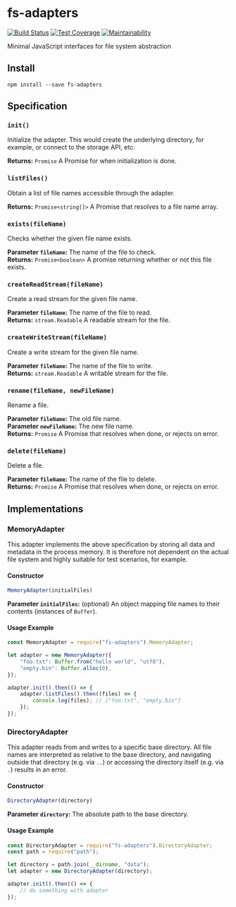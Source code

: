 # fs-adapters

[![Build Status](https://travis-ci.com/meyfa/fs-adapters.svg?branch=master)](https://travis-ci.com/meyfa/fs-adapters)
[![Test Coverage](https://api.codeclimate.com/v1/badges/82c10c63edb8ba33bfdb/test_coverage)](https://codeclimate.com/github/meyfa/fs-adapters/test_coverage)
[![Maintainability](https://api.codeclimate.com/v1/badges/82c10c63edb8ba33bfdb/maintainability)](https://codeclimate.com/github/meyfa/fs-adapters/maintainability)

Minimal JavaScript interfaces for file system abstraction



## Install

```
npm install --save fs-adapters
```



## Specification

### `init()`

Initialize the adapter. This would create the underlying directory, for example,
or connect to the storage API, etc.

**Returns:** `Promise` A Promise for when initialization is done.

### `listFiles()`

Obtain a list of file names accessible through the adapter.

**Returns:** `Promise<string[]>` A Promise that resolves to a file name array.

### `exists(fileName)`

Checks whether the given file name exists.

**Parameter `fileName`:** The name of the file to check.<br />
**Returns:** `Promise<boolean>` A promise returning whether or not this file exists.

### `createReadStream(fileName)`

Create a read stream for the given file name.

**Parameter `fileName`:** The name of the file to read.<br />
**Returns:** `stream.Readable` A readable stream for the file.

### `createWriteStream(fileName)`

Create a write stream for the given file name.

**Parameter `fileName`:** The name of the file to write.<br />
**Returns:** `stream.Readable` A writable stream for the file.

### `rename(fileName, newFileName)`

Rename a file.

**Parameter `fileName`:** The old file name.<br />
**Parameter `newFileName`:** The new file name.<br />
**Returns:** `Promise` A Promise that resolves when done, or rejects on error.

### `delete(fileName)`

Delete a file.

**Parameter `fileName`:** The name of the file to delete.<br />
**Returns:** `Promise` A Promise that resolves when done, or rejects on error.



## Implementations

### MemoryAdapter

This adapter implements the above specification by storing all data and metadata
in the process memory. It is therefore not dependent on the actual file system
and highly suitable for test scenarios, for example.

#### Constructor

```javascript
MemoryAdapter(initialFiles)
```

**Parameter `initialFiles`:** (optional) An object mapping file names to their
contents (instances of `Buffer`).

#### Usage Example

```javascript
const MemoryAdapter = require("fs-adapters").MemoryAdapter;

let adapter = new MemoryAdapter({
    "foo.txt": Buffer.from("hello world", "utf8"),
    "empty.bin": Buffer.alloc(0),
});

adapter.init().then(() => {
    adapter.listFiles().then((files) => {
        console.log(files); // ["foo.txt", "empty.bin"]
    });
});
```

### DirectoryAdapter

This adapter reads from and writes to a specific base directory. All file names
are interpreted as relative to the base directory, and navigating outside that
directory (e.g. via `..`) or accessing the directory itself (e.g. via `.`)
results in an error.

#### Constructor

```javascript
DirectoryAdapter(directory)
```

**Parameter `directory`:** The absolute path to the base directory.

#### Usage Example

```javascript
const DirectoryAdapter = require("fs-adapters").DirectoryAdapter;
const path = require("path");

let directory = path.join(__dirname, "data");
let adapter = new DirectoryAdapter(directory);

adapter.init().then(() => {
    // do something with adapter
});
```

